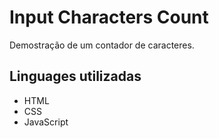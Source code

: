 # Input Characters Count

Demostração de um contador de caracteres.

## Linguages utilizadas 

- HTML
- CSS
- JavaScript